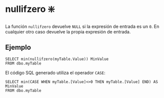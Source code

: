 ﻿---
SidebarGroup: "index-conversion-functions"
Autogenerated: true
---

# nullifzero ❇️

La función `nullifzero` devuelve `NULL` si la expresión de entrada es un `0`. En cualquier otro caso devuelve la propia expresión de entrada.

## Ejemplo

```
SELECT min(nullifzero(myTable.Value)) MinValue
FROM dbo.myTable
```

El código SQL generado utiliza el operador `CASE`:

```
SELECT min(CASE WHEN myTable.[Value]<>0 THEN myTable.[Value] END) AS MinValue
FROM dbo.myTable
```
